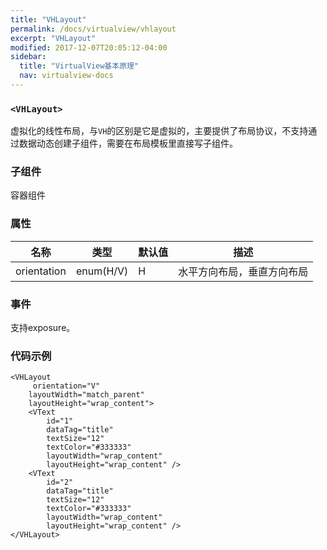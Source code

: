 ```yaml
---
title: "VHLayout"
permalink: /docs/virtualview/vhlayout
excerpt: "VHLayout"
modified: 2017-12-07T20:05:12-04:00
sidebar:
  title: "VirtualView基本原理"
  nav: virtualview-docs
---
```


### `<VHLayout>`

虚拟化的线性布局，与`VH`的区别是它是虚拟的，主要提供了布局协议，不支持通过数据动态创建子组件，需要在布局模板里直接写子组件。

### 子组件
容器组件

### 属性

|名称|类型|默认值|描述|
|---|---|---|---|
|orientation|enum(H/V)|H|水平方向布局，垂直方向布局|

### 事件

支持exposure。

### 代码示例

```
<VHLayout
	 orientation="V"
    layoutWidth="match_parent"
    layoutHeight="wrap_content">
    <VText
	    id="1"
	    dataTag="title"
	    textSize="12"
	    textColor="#333333"
	    layoutWidth="wrap_content"
	    layoutHeight="wrap_content" />
    <VText
	    id="2"
	    dataTag="title"
	    textSize="12"
	    textColor="#333333"
	    layoutWidth="wrap_content"
	    layoutHeight="wrap_content" />
</VHLayout>
```  